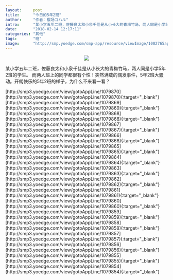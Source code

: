 ```yaml
---
layout:     post
title:      "今日的5年2班"
author:     "作者：樱场コハル"
intro:      "某小学五年二班，佐藤良太和小泉千佳是从小长大的青梅竹马，两人同是小学5年2班的学生。 而两人班上的同学都很有个性！突然满载的偶发事件，5年2班大骚动。开朗快乐的5年2班的样子，为什么不来看一看？"
date:       "2018-02-14 12:17:11"
categories: "其他"
tags:       "班"
image:      "http://smp.yoedge.com/smp-app/resource/viewImage/1002765appline.png"
---
```

<div style="text-align: center">
<p><img src="http://smp.yoedge.com/smp-app/resource/viewImage/1002765appline.png"/></p>
</div>
<p class="post-meta">
<span>某小学五年二班，佐藤良太和小泉千佳是从小长大的青梅竹马，两人同是小学5年2班的学生。 而两人班上的同学都很有个性！突然满载的偶发事件，5年2班大骚动。开朗快乐的5年2班的样子，为什么不来看一看？</span>
</p>
[http://smp3.yoedge.com/view/gotoAppLine/1079870](http://smp3.yoedge.com/view/gotoAppLine/1079870){:target="_blank"}
[http://smp3.yoedge.com/view/gotoAppLine/1079869](http://smp3.yoedge.com/view/gotoAppLine/1079869){:target="_blank"}
[http://smp3.yoedge.com/view/gotoAppLine/1079868](http://smp3.yoedge.com/view/gotoAppLine/1079868){:target="_blank"}
[http://smp3.yoedge.com/view/gotoAppLine/1079867](http://smp3.yoedge.com/view/gotoAppLine/1079867){:target="_blank"}
[http://smp3.yoedge.com/view/gotoAppLine/1079866](http://smp3.yoedge.com/view/gotoAppLine/1079866){:target="_blank"}
[http://smp3.yoedge.com/view/gotoAppLine/1079865](http://smp3.yoedge.com/view/gotoAppLine/1079865){:target="_blank"}
[http://smp3.yoedge.com/view/gotoAppLine/1079864](http://smp3.yoedge.com/view/gotoAppLine/1079864){:target="_blank"}
[http://smp3.yoedge.com/view/gotoAppLine/1079863](http://smp3.yoedge.com/view/gotoAppLine/1079863){:target="_blank"}
[http://smp3.yoedge.com/view/gotoAppLine/1079862](http://smp3.yoedge.com/view/gotoAppLine/1079862){:target="_blank"}
[http://smp3.yoedge.com/view/gotoAppLine/1079861](http://smp3.yoedge.com/view/gotoAppLine/1079861){:target="_blank"}
[http://smp3.yoedge.com/view/gotoAppLine/1079860](http://smp3.yoedge.com/view/gotoAppLine/1079860){:target="_blank"}
[http://smp3.yoedge.com/view/gotoAppLine/1079859](http://smp3.yoedge.com/view/gotoAppLine/1079859){:target="_blank"}
[http://smp3.yoedge.com/view/gotoAppLine/1079858](http://smp3.yoedge.com/view/gotoAppLine/1079858){:target="_blank"}
[http://smp3.yoedge.com/view/gotoAppLine/1079857](http://smp3.yoedge.com/view/gotoAppLine/1079857){:target="_blank"}
[http://smp3.yoedge.com/view/gotoAppLine/1079856](http://smp3.yoedge.com/view/gotoAppLine/1079856){:target="_blank"}
[http://smp3.yoedge.com/view/gotoAppLine/1079855](http://smp3.yoedge.com/view/gotoAppLine/1079855){:target="_blank"}
[http://smp3.yoedge.com/view/gotoAppLine/1079854](http://smp3.yoedge.com/view/gotoAppLine/1079854){:target="_blank"}


